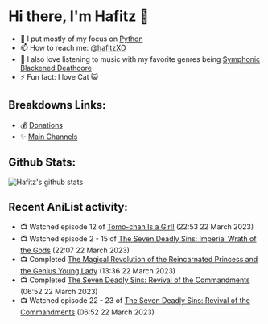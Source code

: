 # Hi there, I'm Hafitz 👋
- 🐍 I put mostly of my focus on [Python](https://python.org)
- 📫 How to reach me: [@hafitzXD](https://t.me/hafitzXD)
- 🎵 I also love listening to music with my favorite genres being [Symphonic Blackened Deathcore](https://youtu.be/qyYmS_iBcy4)
- ⚡ Fun fact: I love Cat 😺

## Breakdowns Links:
- 💰 [Donations](https://t.me/TheBreakdowns/2)
- ✨ [Main Channels](https://t.me/TheBreakdowns)

## Github Stats:
![Hafitz's github stats](https://github-readme-stats.vercel.app/api?username=breakdowns&show_icons=true&count_private=true&bg_color=00000000&text_color=777)

## Recent AniList activity:
<!-- ANILIST_ACTIVITY:start -->

-   📺 Watched episode 12 of [Tomo-chan Is a Girl!](https://anilist.co/anime/151806) (22:53 22 March 2023)
-   📺 Watched episode 2 - 15 of [The Seven Deadly Sins: Imperial Wrath of the Gods](https://anilist.co/anime/108928) (22:07 22 March 2023)
-   📺 Completed [The Magical Revolution of the Reincarnated Princess and the Genius Young Lady](https://anilist.co/anime/153629) (13:36 22 March 2023)
-   📺 Completed [The Seven Deadly Sins: Revival of the Commandments](https://anilist.co/anime/99539) (06:52 22 March 2023)
-   📺 Watched episode 22 - 23 of [The Seven Deadly Sins: Revival of the Commandments](https://anilist.co/anime/99539) (06:52 22 March 2023)

<!-- ANILIST_ACTIVITY:end -->
